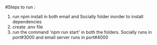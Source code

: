 #Steps to run :
1) run npm install in both email and Socially folder inorder to install dependencies
2) create .env file 
3) run the command 'npm run start' in both the folders. Socially runs in port#3000 and email server runs in port#4000

